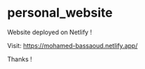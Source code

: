 # personal_website

Website deployed on Netlify ! 

Visit: https://mohamed-bassaoud.netlify.app/

Thanks ! 
